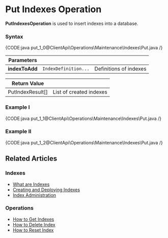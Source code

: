 # Put Indexes Operation

**PutIndexesOperation** is used to insert indexes into a database.

### Syntax

{CODE:java put_1_0@ClientApi\Operations\Maintenance\Indexes\Put.java /}

| Parameters | | |
| ------------- | ------------- | ----- |
| **indexToAdd** | `IndexDefinition...` | Definitions of indexes |

| Return Value | |
| ------------- | ----- |
| PutIndexResult[] | List of created indexes |

### Example I

{CODE:java put_1_1@ClientApi\Operations\Maintenance\Indexes\Put.java /}

### Example II

{CODE:java put_1_2@ClientApi\Operations\Maintenance\Indexes\Put.java /}

## Related Articles

### Indexes

- [What are Indexes](../../../../indexes/what-are-indexes)
- [Creating and Deploying Indexes](../../../../indexes/creating-and-deploying)
- [Index Administration](../../../../indexes/index-administration)

### Operations

- [How to Get Indexes](../../../../client-api/operations/maintenance/indexes/get-indexes)
- [How to Delete Index](../../../../client-api/operations/maintenance/indexes/delete-index)
- [How to Reset Index](../../../../client-api/operations/maintenance/indexes/reset-index)
